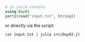 ```julia
# in julia console
using Day03
part1(read("input.txt", String))
```

or directly via the script:
```sh
cat input.txt | julia src/Day03.jl
```

